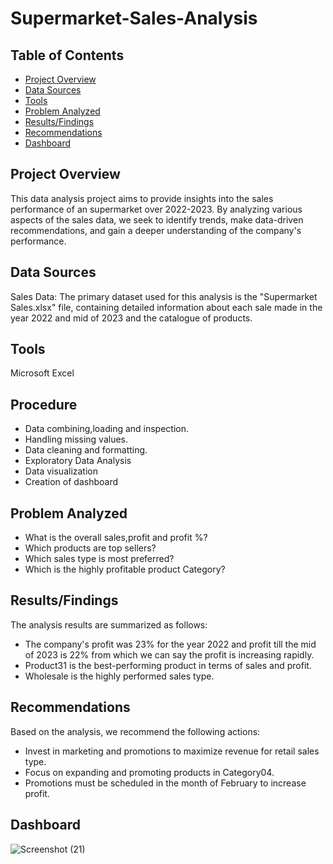 # Supermarket-Sales-Analysis
## Table of Contents
- [Project Overview](project-overview)
- [Data Sources](data-sources)
- [Tools](tools)
- [Problem Analyzed](problem-analyzed)
- [Results/Findings](results/findings)
- [Recommendations](recommendations)
- [Dashboard](dashboard)


## Project Overview
This data analysis project aims to provide insights into the sales performance of an supermarket over 2022-2023. By analyzing various aspects of the sales data, we seek to identify trends, make data-driven recommendations, and gain a deeper understanding of the company's performance.


## Data Sources
Sales Data: The primary dataset used for this analysis is the "Supermarket Sales.xlsx" file, containing detailed information about each sale made in the year 2022 and mid of 2023 and the catalogue of products.

## Tools
Microsoft Excel
## Procedure
- Data combining,loading and inspection.
- Handling missing values.
- Data cleaning and formatting.
- Exploratory Data Analysis
- Data visualization
- Creation of dashboard

## Problem Analyzed 
- What is the overall sales,profit and profit %?
- Which products are top sellers?
- Which sales type is most preferred?
- Which is the highly profitable product Category?

## Results/Findings
The analysis results are summarized as follows:

- The company's profit was 23% for the year 2022 and profit till the mid of 2023 is 22% from which we can say the profit is increasing rapidly.
- Product31 is the best-performing product in terms of sales and profit.
- Wholesale is the highly performed sales type.

## Recommendations
Based on the analysis, we recommend the following actions:

- Invest in marketing and promotions to maximize revenue for retail sales type.
- Focus on expanding and promoting products in Category04.
- Promotions must be scheduled in the month of February to increase profit.
## Dashboard
![Screenshot (21)](https://github.com/Shalini-K-S/Supermarket-Sales-Analysis/assets/163270221/c63ce08b-b02f-4e9f-92ec-2096e8604df4)

